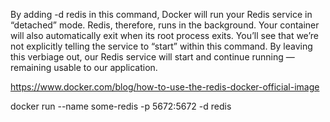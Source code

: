 

By adding -d redis in this command, Docker will run your Redis service in “detached” mode.
Redis, therefore, runs in the background. Your container will also automatically exit when its root process exits. 
You’ll see that we’re not explicitly telling the service to “start” within this command. 
By leaving this verbiage out, our Redis service will start and continue running — remaining usable to our application.

https://www.docker.com/blog/how-to-use-the-redis-docker-official-image

docker run --name some-redis -p 5672:5672 -d redis
